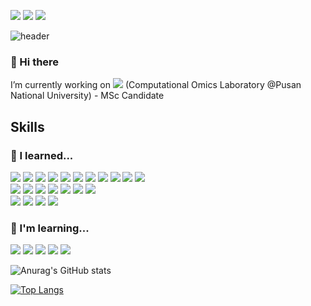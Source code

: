 <a href="https://www.instagram.com/do.hyen28/" target="_blank"><img src="https://img.shields.io/badge/do.hyen28-E4405F?style=flat&logo=instagram&logoColor=FFFFFF"/></a>
<a href="hdh1028@pusan.ac.kr" target="_blank"><img src="https://img.shields.io/badge/hdh1028@pusan.ac.kr-EA4335?style=flat&logo=Gmail&logoColor=FFFFFF"/></a>
<a href="hdh1028@naver.com" target="_blank"><img src="https://img.shields.io/badge/hdh1028@naver.com-03C75A?style=flat&logo=Naver&logoColor=FFFFFF"/></a>

![header](https://capsule-render.vercel.app/api?type=transparent&color=auto&height=300&section=header&text=Welcome%20to%20Dohyun's%20Github!&animation=fadeIn&fontSize=60)

### 🍑 Hi there 
I’m currently working on <a href="https://pnucolab.com/" target="_blank"><img src="https://img.shields.io/badge/pnucolab-F9AB00?style=flat"/></a>
 (Computational Omics Laboratory @Pusan National University) - MSc Candidate

## Skills
### 📖 I learned...
<a target="_blank"><img src="https://img.shields.io/badge/Python-3776AB?style=flat&logo=Python&logoColor=FFFFFF"/></a>
<a target="_blank"><img src="https://img.shields.io/badge/JavaScript-F7DF1E?style=flat&logo=JavaScript&logoColor=FFFFFF"/></a>
<a target="_blank"><img src="https://img.shields.io/badge/Java-000000?style=flat&logo=OpenJDK&logoColor=FFFFFF"/></a>
<a target="_blank"><img src="https://img.shields.io/badge/html5-E34F26?style=flat&logo=html5&logoColor=FFFFFF"/></a>
<a target="_blank"><img src="https://img.shields.io/badge/css3-1572B6?style=flat&logo=css3&logoColor=FFFFFF"/></a>
<a target="_blank"><img src="https://img.shields.io/badge/svelte-FF3E00?style=flat&logo=svelte&logoColor=FFFFFF"/></a>
<a target="_blank"><img src="https://img.shields.io/badge/R-276DC3?style=flat&logo=R&logoColor=FFFFFF"/></a>
<a target="_blank"><img src="https://img.shields.io/badge/MATLAB-071D49?style=flat"/></a>
<a target="_blank"><img src="https://img.shields.io/badge/csharp-512BD4?style=flat&logo=csharp&logoColor=FFFFFF"/></a>
<a target="_blank"><img src="https://img.shields.io/badge/mysql-4479A1?style=flat&logo=mysql&logoColor=FFFFFF"/></a>
<a target="_blank"><img src="https://img.shields.io/badge/starUML-5C2D91?style=flat"/></a>
<br>
<a target="_blank"><img src="https://img.shields.io/badge/googlecolab-F9AB00?style=flat&logo=googlecolab&logoColor=FFFFFF"/></a>
<a target="_blank"><img src="https://img.shields.io/badge/github-000000?style=flat&logo=github&logoColor=FFFFFF"/></a>
<a target="_blank"><img src="https://img.shields.io/badge/git-F05032?style=flat&logo=git&logoColor=FFFFFF"/></a>
<a target="_blank"><img src="https://img.shields.io/badge/visualstudiocode-007ACC?style=flat&logo=visualstudiocode&logoColor=FFFFFF"/></a>
<a target="_blank"><img src="https://img.shields.io/badge/linux-FCC624?style=flat&logo=linux&logoColor=FFFFFF"/></a>
<a target="_blank"><img src="https://img.shields.io/badge/ubuntu-E95420?style=flat&logo=ubuntu&logoColor=FFFFFF"/></a>
<a target="_blank"><img src="https://img.shields.io/badge/anaconda-44A833?style=flat&logo=anaconda&logoColor=FFFFFF"/></a>
<br>
<a target="_blank"><img src="https://img.shields.io/badge/adobephotoshop-31A8FF?style=flat&logo=adobephotoshop&logoColor=FFFFFF"/></a>
<a target="_blank"><img src="https://img.shields.io/badge/adobeillustrator-FF9A00?style=flat&logo=adobeillustrator&logoColor=FFFFFF"/></a>
<a target="_blank"><img src="https://img.shields.io/badge/clipstudio-A8B9CC?style=flat"/></a>
<a target="_blank"><img src="https://img.shields.io/badge/figma-F24E1E?style=flat&logo=figma&logoColor=FFFFFF"/></a>
<br>

### 📖 I'm learning...
<a target="_blank"><img src="https://img.shields.io/badge/ruby-CC342D?style=flat&logo=ruby&logoColor=FFFFFF"/></a>
<a target="_blank"><img src="https://img.shields.io/badge/jekyll-CC0000?style=flat&logo=jekyll&logoColor=FFFFFF"/></a>
<a target="_blank"><img src="https://img.shields.io/badge/bootstrap-7952B3?style=flat&logo=bootstrap&logoColor=FFFFFF"/></a>
<a target="_blank"><img src="https://img.shields.io/badge/django-092E20?style=flat&logo=django&logoColor=FFFFFF"/></a>
<a target="_blank"><img src="https://img.shields.io/badge/unity-000000?style=flat&logo=unity&logoColor=FFFFFF"/></a>
<br>

![Anurag's GitHub stats](https://github-readme-stats.vercel.app/api?username=HwangDoHyun28&theme=rose_pine&show_icons=true)

[![Top Langs](https://github-readme-stats.vercel.app/api/top-langs/?username=HwangDoHyun28&layout=donut&theme=rose_pine)](https://github.com/HwangDoHyun28) 

<!--
**HwangDoHyun28/HwangDoHyun28** is a ✨ _special_ ✨ repository because its `README.md` (this file) appears on your GitHub profile.

Here are some ideas to get you started:

- 🔭 I’m currently working on ...
- 🌱 I’m currently learning ...
- 👯 I’m looking to collaborate on ...
- 🤔 I’m looking for help with ...
- 💬 Ask me about ...
- 📫 How to reach me: ...
- 😄 Pronouns: ...
- ⚡ Fun fact: ...
-->
